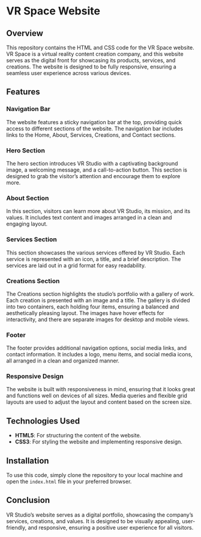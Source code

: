 # VR Space Website

## Overview

This repository contains the HTML and CSS code for the VR Space website. VR Space is a virtual reality content creation company, and this website serves as the digital front for showcasing its products, services, and creations. The website is designed to be fully responsive, ensuring a seamless user experience across various devices.

## Features

### Navigation Bar

The website features a sticky navigation bar at the top, providing quick access to different sections of the website. The navigation bar includes links to the Home, About, Services, Creations, and Contact sections.

### Hero Section

The hero section introduces VR Studio with a captivating background image, a welcoming message, and a call-to-action button. This section is designed to grab the visitor’s attention and encourage them to explore more.

### About Section

In this section, visitors can learn more about VR Studio, its mission, and its values. It includes text content and images arranged in a clean and engaging layout.

### Services Section

This section showcases the various services offered by VR Studio. Each service is represented with an icon, a title, and a brief description. The services are laid out in a grid format for easy readability.

### Creations Section

The Creations section highlights the studio’s portfolio with a gallery of work. Each creation is presented with an image and a title. The gallery is divided into two containers, each holding four items, ensuring a balanced and aesthetically pleasing layout. The images have hover effects for interactivity, and there are separate images for desktop and mobile views.

### Footer

The footer provides additional navigation options, social media links, and contact information. It includes a logo, menu items, and social media icons, all arranged in a clean and organized manner.

### Responsive Design

The website is built with responsiveness in mind, ensuring that it looks great and functions well on devices of all sizes. Media queries and flexible grid layouts are used to adjust the layout and content based on the screen size.

## Technologies Used

- **HTML5**: For structuring the content of the website.
- **CSS3**: For styling the website and implementing responsive design.

## Installation

To use this code, simply clone the repository to your local machine and open the `index.html` file in your preferred browser.

## Conclusion

VR Studio’s website serves as a digital portfolio, showcasing the company’s services, creations, and values. It is designed to be visually appealing, user-friendly, and responsive, ensuring a positive user experience for all visitors.

